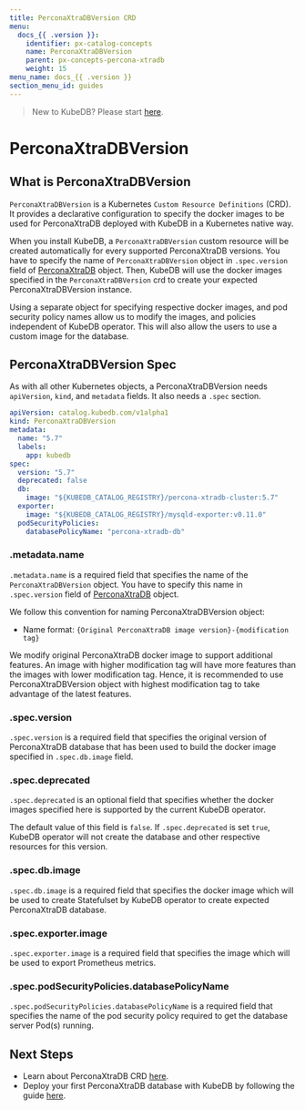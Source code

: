 ```yaml
---
title: PerconaXtraDBVersion CRD
menu:
  docs_{{ .version }}:
    identifier: px-catalog-concepts
    name: PerconaXtraDBVersion
    parent: px-concepts-percona-xtradb
    weight: 15
menu_name: docs_{{ .version }}
section_menu_id: guides
---
```


> New to KubeDB? Please start [here](/docs/README.md).

# PerconaXtraDBVersion

## What is PerconaXtraDBVersion

`PerconaXtraDBVersion` is a Kubernetes `Custom Resource Definitions` (CRD). It provides a declarative configuration to specify the docker images to be used for PerconaXtraDB deployed with KubeDB in a Kubernetes native way.

When you install KubeDB, a `PerconaXtraDBVersion` custom resource will be created automatically for every supported PerconaXtraDB versions. You have to specify the name of `PerconaXtraDBVersion` object in `.spec.version` field of [PerconaXtraDB](/docs/guides/percona-xtradb/concepts/percona-xtradb.md) object. Then, KubeDB will use the docker images specified in the `PerconaXtraDBVersion` crd to create your expected PerconaXtraDBVersion instance.

Using a separate object for specifying respective docker images, and pod security policy names allow us to modify the images, and policies independent of KubeDB operator. This will also allow the users to use a custom image for the database.

## PerconaXtraDBVersion Spec

As with all other Kubernetes objects, a PerconaXtraDBVersion needs `apiVersion`, `kind`, and `metadata` fields. It also needs a `.spec` section.

```yaml
apiVersion: catalog.kubedb.com/v1alpha1
kind: PerconaXtraDBVersion
metadata:
  name: "5.7"
  labels:
    app: kubedb
spec:
  version: "5.7"
  deprecated: false
  db:
    image: "${KUBEDB_CATALOG_REGISTRY}/percona-xtradb-cluster:5.7"
  exporter:
    image: "${KUBEDB_CATALOG_REGISTRY}/mysqld-exporter:v0.11.0"
  podSecurityPolicies:
    databasePolicyName: "percona-xtradb-db"
```

### .metadata.name

`.metadata.name` is a required field that specifies the name of the `PerconaXtraDBVersion` object. You have to specify this name in `.spec.version` field of [PerconaXtraDB](/docs/guides/percona-xtradb/concepts/percona-xtradb.md) object.

We follow this convention for naming PerconaXtraDBVersion object:

- Name format: `{Original PerconaXtraDB image version}-{modification tag}`

We modify original PerconaXtraDB docker image to support additional features. An image with higher modification tag will have more features than the images with lower modification tag. Hence, it is recommended to use PerconaXtraDBVersion object with highest modification tag to take advantage of the latest features.

### .spec.version

`.spec.version` is a required field that specifies the original version of PerconaXtraDB database that has been used to build the docker image specified in `.spec.db.image` field.

### .spec.deprecated

`.spec.deprecated` is an optional field that specifies whether the docker images specified here is supported by the current KubeDB operator.

The default value of this field is `false`. If `.spec.deprecated` is set `true`, KubeDB operator will not create the database and other respective resources for this version.

### .spec.db.image

`.spec.db.image` is a required field that specifies the docker image which will be used to create Statefulset by KubeDB operator to create expected PerconaXtraDB database.

### .spec.exporter.image

`.spec.exporter.image` is a required field that specifies the image which will be used to export Prometheus metrics.

### .spec.podSecurityPolicies.databasePolicyName

`.spec.podSecurityPolicies.databasePolicyName` is a required field that specifies the name of the pod security policy required to get the database server Pod(s) running.

## Next Steps

- Learn about PerconaXtraDB CRD [here](/docs/guides/percona-xtradb/concepts/percona-xtradb.md).
- Deploy your first PerconaXtraDB database with KubeDB by following the guide [here](/docs/guides/percona-xtradb/quickstart/quickstart.md).

